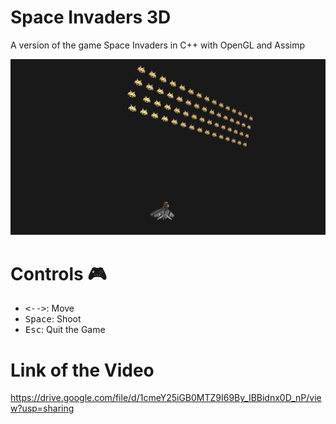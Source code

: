 # Space Invaders 3D
 A version of the game Space Invaders in C++ with OpenGL and Assimp

![img](/SampleImages/Test01.PNG)

# Controls 🎮
* <kbd><-</kbd><kbd>-></kbd>: Move
* <kbd>Space</kbd>: Shoot
* <kbd>Esc</kbd>: Quit the Game

# Link of the Video
https://drive.google.com/file/d/1cmeY25iGB0MTZ9I69By_IBBidnx0D_nP/view?usp=sharing